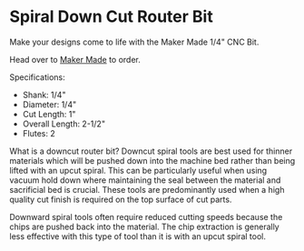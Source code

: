 # Spiral Down Cut Router Bit

Make your designs come to life with the Maker Made 1/4" CNC Bit.

Head over to [Maker Made](http://www.makermade.com/shop) to order.

Specifications:
* Shank: 1/4"
* Diameter: 1/4"
* Cut Length: 1"
* Overall Length: 2-1/2"
* Flutes: 2

What is a downcut router bit?
Downcut spiral tools are best used for thinner materials which will be pushed down into the machine bed rather than being lifted with an upcut spiral. This can be particularly useful when using vacuum hold down where maintaining the seal between the material and sacrificial bed is crucial. These tools are predominantly used when a high quality cut finish is required on the top surface of cut parts.

Downward spiral tools often require reduced cutting speeds because the chips are pushed back into the material. The chip extraction is generally less effective with this type of tool than it is with an upcut spiral tool.
